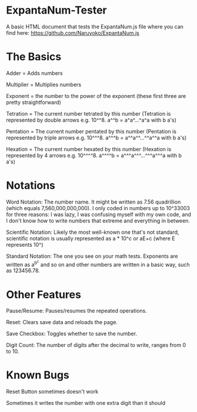 # ExpantaNum-Tester
A basic HTML document that tests the ExpantaNum.js file where you can find here: https://github.com/Naruyoko/ExpantaNum.js


# The Basics

Adder = Adds numbers

Multiplier = Multiplies numbers

Exponent = the number to the power of the exponent (these first three are pretty straightforward)

Tetration = The current number tetrated by this number (Tetration is represented by double arrows e.g. 10^^8. a^^b = a^a^...^a^a with b a's)

Pentation = The current number pentated by this number (Pentation is represented by triple arrows e.g. 10^^^8. a^^^b = a^^a^^...^^a^^a with b a's)

Hexation = The current number hexated by this number (Hexation is represented by 4 arrows e.g. 10^^^^8. a^^^^b = a^^^a^^^...^^^a^^^a with b a's)


# Notations

Word Notation: The number name. It might be written as 7.56 quadrillion (which equals 7,560,000,000,000). I only coded in numbers up to 10^33003 for three reasons: I was lazy, I was confusing myself with my own code, and I don't know how to write numbers that extreme and everything in between.

Scientific Notation: Likely the most well-known one that's not standard, scientific notation is usually represented as a * 10^c or aE+c (where E represents 10^)

Standard Notation: The one you see on your math tests. Exponents are written as a<sup>b<sup>c</sup></sup> and so on and other numbers are written in a basic way, such as 123456.78.


# Other Features

Pause/Resume: Pauses/resumes the repeated operations.

Reset: Clears save data and reloads the page.

Save Checkbox: Toggles whether to save the number.

Digit Count: The number of digits after the decimal to write, ranges from 0 to 10.


# Known Bugs

Reset Button sometimes doesn't work

Sometimes it writes the number with one extra digit than it should
